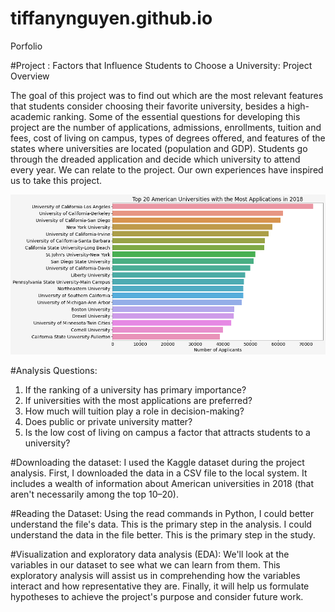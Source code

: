 # tiffanynguyen.github.io
Porfolio

#Project : Factors that Influence Students to Choose a University: Project Overview

The goal of this project was to find out which are the most relevant features that students consider choosing their favorite university, besides a high-academic ranking. Some of the essential questions for developing this project are the number of applications, admissions, enrollments, tuition and fees, cost of living on campus, types of degrees offered, and features of the states where universities are located (population and GDP). Students go through the dreaded application and decide which university to attend every year. We can relate to the project. Our own experiences have inspired us to take this project.

![](https://github.com/dnguyen82/tiffanynguyen.github.io/blob/main/images/Top%2020.png)

#Analysis Questions:
1. If the ranking of a university has primary importance?
2. If universities with the most applications are preferred?
3. How much will tuition play a role in decision-making?
4. Does public or private university matter?
5. Is the low cost of living on campus a factor that attracts students to a university?

#Downloading the dataset:
I used the Kaggle dataset during the project analysis. First, I downloaded the data in a CSV
file to the local system. It includes a wealth of information about American universities in 2018
(that aren't necessarily among the top 10–20).

#Reading the Dataset:
Using the read commands in Python, I could better understand the file's data. This is the
primary step in the analysis. I could understand the data in the file better. This is the primary step in the
study.

#Visualization and exploratory data analysis (EDA):
We'll look at the variables in our dataset to see what we can learn from them. This exploratory
analysis will assist us in comprehending how the variables interact and how representative they
are. Finally, it will help us formulate hypotheses to achieve the project's purpose and consider
future work.
